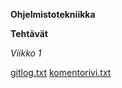 **Ohjelmistotekniikka**

**Tehtävät**

_Viikko 1_

[gitlog.txt](https://github.com/sumuh/ot-harjoitustyo/blob/master/laskarit/viikko1/gitlog.txt)
[komentorivi.txt](https://github.com/sumuh/ot-harjoitustyo/blob/master/laskarit/viikko1/komentorivi.txt)
